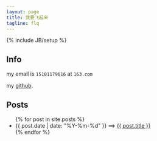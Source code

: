 ```yaml
---
layout: page
title: 我要飞起来
tagline: flq
---
```

{% include JB/setup %}

## Info

my email is `15101179616` at `163.com`

my [github](http://github.com/gre2).

## Posts

<ul class="posts">
  {% for post in site.posts %}
    <li><span>{{ post.date | date: "%Y-%m-%d" }}</span> ==&gt; <a href="{{ BASE_PATH }}{{ post.url }}">{{ post.title }}</a></li>
  {% endfor %}
</ul>
